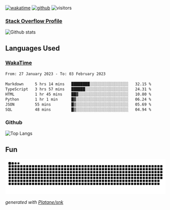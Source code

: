 [![wakatime](https://wakatime.com/badge/user/82c377cd-a54c-404c-b7df-177b313ca539.svg)](https://wakatime.com/@82c377cd-a54c-404c-b7df-177b313ca539)
[![github](https://img.shields.io/github/followers/xinthose?logo=github&style=plastic)](https://github.com/alanhamlett?tab=followers)
![visitors](https://visitor-badge.glitch.me/badge?page_id=xinthose&left_color=green&right_color=red)
### [Stack Overflow Profile](https://stackoverflow.com/users/4056146/xinthose)

![Github stats](https://github-readme-stats.vercel.app/api?username=xinthose&show_icons=true&theme=radical&count_private=true)

## Languages Used

### [WakaTime](https://wakatime.com/)
<!--START_SECTION:waka-->

```text
From: 27 January 2023 - To: 03 February 2023

Markdown     5 hrs 14 mins   ████████░░░░░░░░░░░░░░░░░   32.15 %
TypeScript   3 hrs 57 mins   ██████░░░░░░░░░░░░░░░░░░░   24.31 %
HTML         1 hr 45 mins    ██▓░░░░░░░░░░░░░░░░░░░░░░   10.80 %
Python       1 hr 1 min      █▓░░░░░░░░░░░░░░░░░░░░░░░   06.24 %
JSON         55 mins         █▒░░░░░░░░░░░░░░░░░░░░░░░   05.69 %
SQL          48 mins         █▒░░░░░░░░░░░░░░░░░░░░░░░   04.94 %
```

<!--END_SECTION:waka-->

### Github

![Top Langs](https://github-readme-stats.vercel.app/api/top-langs/?username=xinthose)

## Fun
![github contribution grid snake animation](https://raw.githubusercontent.com/xinthose/xinthose/output/github-contribution-grid-snake.svg)

_generated with [Platane/snk](https://github.com/Platane/snk)_
